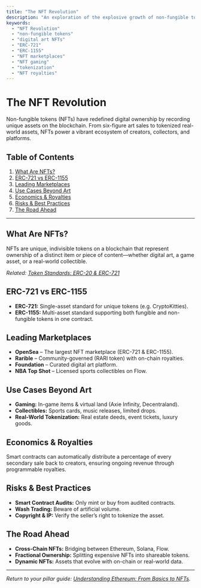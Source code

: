 ```yaml
---
title: "The NFT Revolution"
description: "An exploration of the explosive growth of non-fungible tokens (NFTs), their major marketplaces, emerging use cases beyond digital art, and what’s next."
keywords:
  - "NFT Revolution"
  - "non-fungible tokens"
  - "digital art NFTs"
  - "ERC-721"
  - "ERC-1155"
  - "NFT marketplaces"
  - "NFT gaming"
  - "tokenization"
  - "NFT royalties"
---
```


# The NFT Revolution

Non-fungible tokens (NFTs) have redefined digital ownership by recording unique assets on the blockchain. From six-figure art sales to tokenized real-world assets, NFTs power a vibrant ecosystem of creators, collectors, and platforms.

## Table of Contents
1. [What Are NFTs?](#what-are-nfts)  
2. [ERC-721 vs ERC-1155](#erc-721-vs-erc-1155)  
3. [Leading Marketplaces](#leading-marketplaces)  
4. [Use Cases Beyond Art](#use-cases-beyond-art)  
5. [Economics & Royalties](#economics--royalties)  
6. [Risks & Best Practices](#risks--best-practices)  
7. [The Road Ahead](#the-road-ahead)  

---

## What Are NFTs?
NFTs are unique, indivisible tokens on a blockchain that represent ownership of a distinct item or piece of content—whether digital art, a game asset, or a real-world collectible.

*Related: [Token Standards: ERC-20 & ERC-721](/ethereum/token-standards-erc20-erc721/)*

## ERC-721 vs ERC-1155
- **ERC-721:** Single-asset standard for unique tokens (e.g. CryptoKitties).  
- **ERC-1155:** Multi-asset standard supporting both fungible and non-fungible tokens in one contract.

## Leading Marketplaces
- **OpenSea** – The largest NFT marketplace (ERC-721 & ERC-1155).  
- **Rarible** – Community-governed (RARI token) with on-chain royalties.  
- **Foundation** – Curated digital art platform.  
- **NBA Top Shot** – Licensed sports collectibles on Flow.

## Use Cases Beyond Art
- **Gaming:** In-game items & virtual land (Axie Infinity, Decentraland).  
- **Collectibles:** Sports cards, music releases, limited drops.  
- **Real-World Tokenization:** Real estate deeds, event tickets, luxury goods.

## Economics & Royalties
Smart contracts can automatically distribute a percentage of every secondary sale back to creators, ensuring ongoing revenue through programmable royalties.

## Risks & Best Practices
- **Smart Contract Audits:** Only mint or buy from audited contracts.  
- **Wash Trading:** Beware of artificial volume.  
- **Copyright & IP:** Verify the seller’s right to tokenize the asset.

## The Road Ahead
- **Cross-Chain NFTs:** Bridging between Ethereum, Solana, Flow.  
- **Fractional Ownership:** Splitting expensive NFTs into shareable tokens.  
- **Dynamic NFTs:** Assets that evolve with on-chain or real-world data.

---

_Return to your pillar guide: [Understanding Ethereum: From Basics to NFTs](/ethereum/understanding-ethereum-basics-to-nfts/)._  